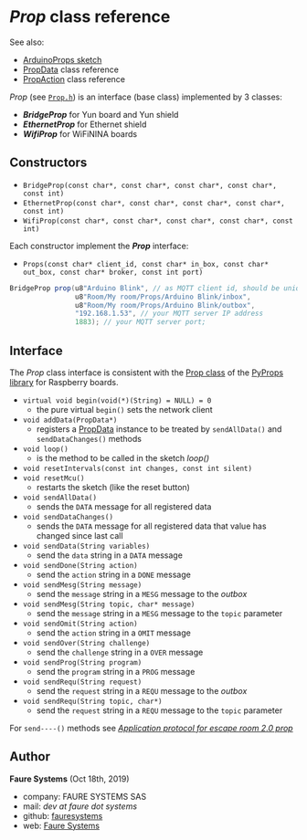 # *Prop* class reference
See also:
* <a href="https://github.com/xcape-io/ArduinoProps/blob/master/help/ArduinoProps_sketch.md#arduinoprops-sketch" target="_blank">ArduinoProps sketch</a>
* <a href="PropData.md" target="_blank">PropData</a> class reference
* <a href="PropAction.md" target="_blank">PropAction</a> class reference

*Prop* (see <a href="https://github.com/xcape-io/ArduinoProps/blob/master/src/Prop.h" target="_blank">`Prop.h`</a>) is an interface (base class) implemented by 3 classes:
* ***BridgeProp*** for Yun board and Yun shield
* ***EthernetProp*** for Ethernet shield
* ***WifiProp*** for WiFiNINA boards

## Constructors
* `BridgeProp(const char*, const char*, const char*, const char*, const int)`
* `EthernetProp(const char*, const char*, const char*, const char*, const int)`
* `WifiProp(const char*, const char*, const char*, const char*, const int)`

Each constructor implement the ***Prop*** interface:
* `Props(const char* client_id, const char* in_box, const char* out_box, const char* broker, const int port)`
```csharp
BridgeProp prop(u8"Arduino Blink", // as MQTT client id, should be unique per client for given broker
                u8"Room/My room/Props/Arduino Blink/inbox",
                u8"Room/My room/Props/Arduino Blink/outbox",
                "192.168.1.53", // your MQTT server IP address
                1883); // your MQTT server port;
```


## Interface
The *Prop* class interface is consistent with the <a href="https://github.com/xcape-io/PyProps/blob/master/help/Prop.md" target="_blank">Prop class</a> of the <a href="https://github.com/xcape-io/PyProps#pyprops-library" target="_blank">PyProps library</a> for Raspberry boards.

* `virtual void begin(void(*)(String) = NULL) = 0`
    - the pure virtual `begin()` sets the network client
* `void addData(PropData*)`
    -  registers a <a href="PropData.md" target="_blank">PropData</a> instance to be treated by `sendAllData()` and `sendDataChanges()` methods
* `void loop()`
    - is the method to be called in the sketch *loop()*
* `void resetIntervals(const int changes, const int silent)`
* `void resetMcu()`
    - restarts the sketch (like the reset button)
* `void sendAllData()`
    - sends the `DATA` message for all registered data
* `void sendDataChanges()`
    - sends the `DATA` message for all registered data that value has changed since last call
* `void sendData(String variables)`
    - send the `data` string in a `DATA` message 
* `void sendDone(String action)`
    - send the `action` string in a `DONE` message  
* `void sendMesg(String message)`
    - send the `message` string in a `MESG` message to the *outbox* 
* `void sendMesg(String topic, char* message)`
    - send the `message` string in a `MESG` message to the `topic` parameter
* `void sendOmit(String action)`
    - send the `action` string in a `OMIT` message  
* `void sendOver(String challenge)`
    - send the `challenge` string in a `OVER` message  
* `void sendProg(String program)`
    - send the `program` string in a `PROG` message  
* `void sendRequ(String request)`
    - send the `request` string in a `REQU` message to the *outbox*
* `void sendRequ(String topic, char*)`
    - send the `request` string in a `REQU` message to the `topic` parameter

For `send----()` methods see *<a href="https://github.com/xcape-io/ArduinoProps#4-application-protocol-for-escape-room-20-prop" target="_blank">Application protocol for escape room 2.0 prop</a>*


## Author

**Faure Systems** (Oct 18th, 2019)
* company: FAURE SYSTEMS SAS
* mail: *dev at faure dot systems*
* github: <a href="https://github.com/fauresystems?tab=repositories" target="_blank">fauresystems</a>
* web: <a href="https://faure.systems/" target="_blank">Faure Systems</a>